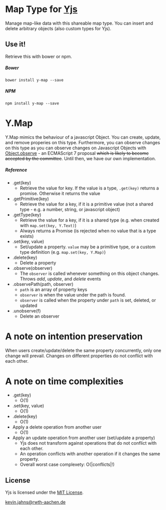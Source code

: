 
# Map Type for [Yjs](https://github.com/y-js/yjs)

Manage map-like data with this shareable map type. You can insert and delete arbitrary objects (also custom types for Yjs).

## Use it!
Retrieve this with bower or npm.

##### Bower
```
bower install y-map --save
```

##### NPM
```
npm install y-map --save
```

# Y.Map
Y.Map mimics the behaviour of a javascript Object. You can create, update, and remove properies on this type. Furthermore, you can observe changes on this type as you can observe changes on Javascript Objects with [Object.observe](https://developer.mozilla.org/en-US/docs/Web/JavaScript/Reference/Global_Objects/Object/observe) - an ECMAScript 7 proposal ~~which is likely to become accepted by the committee~~. Until then, we have our own implementation.

##### Reference
* .get(key)
  * Retrieve the value for key. If the value is a type, `.get(key)` returns a promise. Otherwise it returns the value
* .getPrimitive(key)
  * Retrieve the value for a key, if it is a primitive value (not a shared type - e.g. a number, string, or javascript object)
* .getType(key)
  * Retrieve the value for a key, if it is a shared type (e.g. when created with `map.set(key, Y.Text)`)
  * Always returns a Promise (is rejected when no value that is a type exists)
* .set(key, value)
  * Set/update a property. `value` may be a primitive type, or a custom type definition (e.g. `map.set(key, Y.Map)`)
* .delete(key)
  * Delete a property
* .observe(observer)
  * The `observer` is called whenever something on this object changes. Throws *add*, *update*, and *delete* events
* .observePath(path, observer)
  * `path` is an array of property keys
  * `observer` is when the value under the path is found.
  * `observer` is called when the property under `path` is set, deleted, or updated
* .unobserve(f)
  * Delete an observer

# A note on intention preservation
When users create/update/delete the same property concurrently, only one change will prevail. Changes on different properties do not conflict with each other.

# A note on time complexities
* .get(key)
  * O(1)
* .set(key, value)
  * O(1)
* .delete(key)
  * O(1)
* Apply a delete operation from another user
  * O(1)
* Apply an update operation from another user (set/update a property)
  * Yjs does not transform against operations that do not conflict with each other.
  * An operation conflicts with another operation if it changes the same property.
  * Overall worst case complexety: O(|conflicts|!)

## License
Yjs is licensed under the [MIT License](./LICENSE.txt).

<kevin.jahns@rwth-aachen.de>